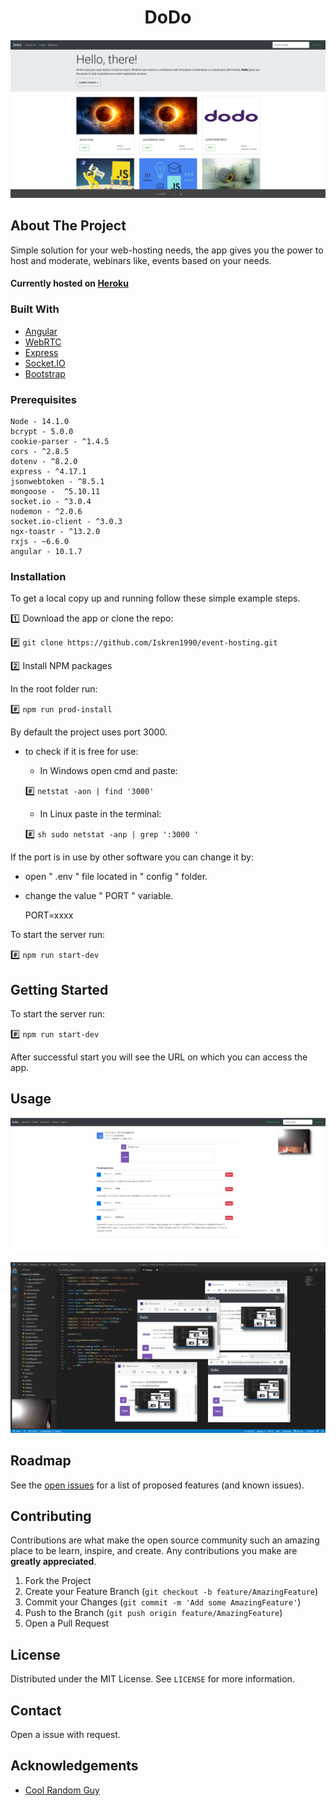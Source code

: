 <h1 align="center" href="https://dodo-hosting.herokuapp.com">DoDo</h1>





[![Alt][home-events-screenshot]](https://dodo-hosting.herokuapp.com/)

## About The Project

   Simple solution for your web-hosting needs, the app gives you the power to host and moderate, webinars like, events based on your needs.

#### Currently hosted on [Heroku](https://dodo-hosting.herokuapp.com/) 


### Built With

* [Angular](https://angular.io)
* [WebRTC](https://webrtc.org)
* [Express](https://expressjs.com)
* [Socket.IO](https://socket.io)
* [Bootstrap](https://getbootstrap.com)


### Prerequisites
    
    Node - 14.1.0
    bcrypt - 5.0.0
    cookie-parser - ^1.4.5
    cors - ^2.8.5
    dotenv - ^8.2.0
    express - ^4.17.1
    jsonwebtoken - ^8.5.1
    mongoose -  ^5.10.11
    socket.io - ^3.0.4
    nodemon - ^2.0.6
    socket.io-client - ^3.0.3
    ngx-toastr - ^13.2.0
    rxjs - ~6.6.0
    angular - 10.1.7


### Installation


To get a local copy up and running follow these simple example steps.

 :one: Download the app or clone the repo:

  
   :hash:  `` git clone https://github.com/Iskren1990/event-hosting.git ``
   

 :two: Install NPM packages

In the root folder run: 

	
   :hash: `` npm run prod-install ``
	

By default the project uses port 3000.

 - to check if it is free for use:

   - In Windows open cmd and paste:


   :hash: `` netstat -aon | find '3000' ``
	

   - In Linux paste in the terminal:


   :hash: ```sh sudo netstat -anp | grep ':3000 ' ```
	

If the port is in use by other software you can change it by:

 - open " .env " file located in " config " folder.
 - change the value " PORT " variable.
	
	PORT=xxxx

To start the server run:

	
   :hash: `` npm run start-dev ``


## Getting Started


To start the server run:


   :hash: `` npm run start-dev ``


After successful start you will see the URL on which you can access the app.


## Usage

[![Alt][event-page-screenshot]](https://dodo-hosting.herokuapp.com/)

[![Alt][share-screen-screenshot]](https://dodo-hosting.herokuapp.com/)


## Roadmap

See the [open issues](https://github.com/Iskren1990/event-hosting/issues) for a list of proposed features (and known issues).


## Contributing

Contributions are what make the open source community such an amazing place to be learn, inspire, and create. Any contributions you make are **greatly appreciated**.

1. Fork the Project
2. Create your Feature Branch (`git checkout -b feature/AmazingFeature`)
3. Commit your Changes (`git commit -m 'Add some AmazingFeature'`)
4. Push to the Branch (`git push origin feature/AmazingFeature`)
5. Open a Pull Request


## License

Distributed under the MIT License. See `LICENSE` for more information.


## Contact

Open a issue with request.


## Acknowledgements

* [Cool Random Guy](https://www.youtube.com/watch?v=JhyY8LdAQHU&list=PLK0STOMCFms4nXm1bRUdjhPg0coxI2U6h&index=3)



[home-events-screenshot]: images/screenshot.png
[event-page-screenshot]: images/screenshot3.png
[share-screen-screenshot]: images/screenshot2.png